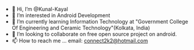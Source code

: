 - 👋 Hi, I’m @Kunal-Kayal
- 👀 I’m interested in Android Development
- 🌱 I’m currently learning Information Technology at "Government College Of Engineering and Ceramic Technology"(Kolkata, India)
- 💞️ I’m looking to collaborate on free open source project on android.
- 📫 How to reach me ...
                email: connect2k2@hotmail.com

<!---
Kunal-Kayal/Kunal-Kayal is a ✨ special ✨ repository because its `README.md` (this file) appears on your GitHub profile.
You can click the Preview link to take a look at your changes.
--->
